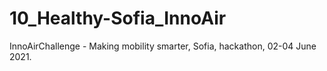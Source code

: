 # 10_Healthy-Sofia_InnoAir
InnoAirChallenge - Making mobility smarter, Sofia, hackathon, 02-04 June 2021.
